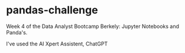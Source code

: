 # pandas-challenge
Week 4 of the Data Analyst Bootcamp Berkely: Jupyter Notebooks and Panda's.

I've used the AI Xpert Assistent, ChatGPT